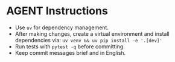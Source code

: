 # AGENT Instructions

* Use `uv` for dependency management.
* After making changes, create a virtual environment and install dependencies via:
  `uv venv && uv pip install -e '.[dev]'`
* Run tests with `pytest -q` before committing.
* Keep commit messages brief and in English.

